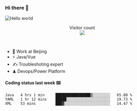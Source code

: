 ### Hi there 👋

<img src="https://raw.githubusercontent.com/sagar-viradiya/sagar-viradiya/master/resources/banner.png" alt="Hello world">
<p align="center"> 
  Visitor count<br/>
  <img src="https://profile-counter.glitch.me/youszoe/count.svg" />
</p>
<br/>

- 🍻 Work at Beijing 
- ⚡  Java/Vue
- ✍️  Troubleshoting expert
- ♟  Devops/Power Platform 

#### Coding status last week ⌨️

<!--START_SECTION:waka-->
```text
Java   4 hrs 1 min     ████████████████▒░░░░░░░░   65.80 % 
YAML   1 hr 12 mins    █████░░░░░░░░░░░░░░░░░░░░   19.73 % 
XML    53 mins         ███▓░░░░░░░░░░░░░░░░░░░░░   14.47 % 
```
<!--END_SECTION:waka-->

<br/>
<center><img src="http://ghchart.rshah.org/409ba5/yousazoe" alt="" /></center>


